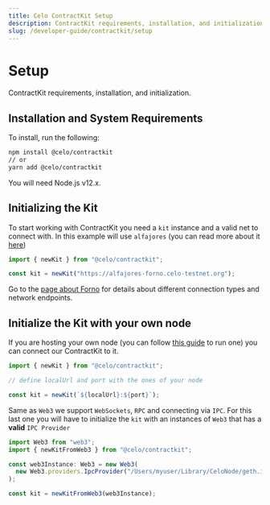 ```yaml
---
title: Celo ContractKit Setup
description: ContractKit requirements, installation, and initialization.
slug: /developer-guide/contractkit/setup
---
```


# Setup

ContractKit requirements, installation, and initialization.

## Installation and System Requirements

To install, run the following:

```bash
npm install @celo/contractkit
// or
yarn add @celo/contractkit
```

You will need Node.js v12.x.

## Initializing the Kit

To start working with ContractKit you need a `kit` instance and a valid net to connect with. In this example will use `alfajores` (you can read more about it [here](../../getting-started/alfajores-testnet))

```ts
import { newKit } from "@celo/contractkit";

const kit = newKit("https://alfajores-forno.celo-testnet.org");
```

Go to the [page about Forno](/developer-guide/forno) for details about different connection types and network endpoints.

## Initialize the Kit with your own node

If you are hosting your own node (you can follow [this guide](/getting-started/mainnet/running-a-full-node-in-mainnet) to run one) you can connect our ContractKit to it.

```ts
import { newKit } from "@celo/contractkit";

// define localUrl and port with the ones of your node

const kit = newKit(`${localUrl}:${port}`);
```

Same as `Web3` we support `WebSockets`, `RPC` and connecting via `IPC`.
For this last one you will have to initialize the `kit` with an instances of `Web3` that has a **valid** `IPC Provider`

```ts
import Web3 from "web3";
import { newKitFromWeb3 } from "@celo/contractkit";

const web3Instance: Web3 = new Web3(
  new Web3.providers.IpcProvider("/Users/myuser/Library/CeloNode/geth.ipc", net)
);

const kit = newKitFromWeb3(web3Instance);
```
